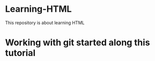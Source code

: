 # Learning-HTML
This repository is about learning HTML
# Working with git started along this tutorial
